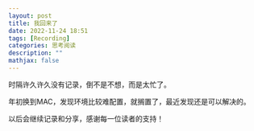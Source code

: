 ```yaml
---
layout: post
title: 我回来了
date: 2022-11-24 18:51
tags: [Recording]
categories: 思考阅读
description: ""
mathjax: false
---
```


时隔许久许久没有记录，倒不是不想，而是太忙了。 <!--more-->

年初换到MAC，发现环境比较难配置，就搁置了，最近发现还是可以解决的。

以后会继续记录和分享，感谢每一位读者的支持！



